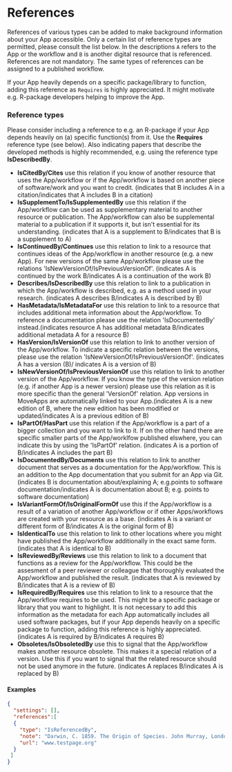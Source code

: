 # References
References of various types can be added to make background information about your App accessible. Only a certain list of reference types are permitted, please consult the list below. In the descriptions `A` refers to the App or the workflow and `B` is another digital resource that is referenced. References are not mandatory. The same types of references can be assigned to a published workflow.

If your App heavily depends on a specific package/library to function, adding this reference as `Requires` is highly appreciated. It might motivate e.g. R-package developers helping to improve the App.


### Reference types
Please consider including a reference to e.g. an R-package if your App depends heavily on (a) specific function(s) from it. Use the **Requires** reference type (see below). Also indicating papers that describe the developed methods is highly recommended, e.g. using the reference type **IsDescribedBy**.

- **IsCitedBy/Cites** use this relation if you know of another resource that uses the App/workflow or if the App/workflow is based on another piece of software/work and you want to credit. (indicates that B includes A in a citation/indicates that A includes B in a citation)
- **IsSupplementTo/IsSupplementedBy** use this relation if the App/workflow can be used as supplementary material to another resource or publication. The App/workflow can also be supplemental material to a publication if it supports it, but isn't essential for its understanding. (indicates that A is a supplement to B/indicates that B is a supplement  to A)
- **IsContinuedBy/Continues** use this relation to link to a resource that continues ideas of the App/workflow in another resource (e.g. a new App). For new versions of the same App/workflow please use the relations 'IsNewVersionOf/IsPreviousVersionOf'. (indicates A is continued by the work B/indicates A is a continuation of the work B)
- **Describes/IsDescribedBy** use this relation to link to a publication in which the App/workflow is described, e.g. as a method used in your research. (indicates A describes B/indicates A is described by B)
- **HasMetadata/IsMetadataFor** use this relation to link to a resource that includes additional meta information about the App/workflow. To reference a documentation please use the relation 'IsDocumentedBy' instead.(indicates resource A has additional metadata B/indicates additional metadata A for a resource B)
- **HasVersion/IsVersionOf** use this relation to link to another version of the App/workflow. To indicate a specific relation between the versions, please use the relation 'IsNewVersionOf/IsPreviousVersionOf'. (indicates A has a version (B)/ indicates A is a version of B)
- **IsNewVersionOf/IsPreviousVersionOf** use this relation to link to another version of the App/workflow. If you know the type of the version relation (e.g. if another App is a newer version) please use this relation as it is more specific than the general 'VersionOf' relation. App versions in MoveApps are automatically linked to your App.(indicates A is a new edition of B, where the new edition has been modified or updated/indicates A is a previous edition of B)
- **IsPartOf/HasPart** use this relation if the App/workflow is a part of a bigger collection and you want to link to it. If on the other hand there are specific smaller parts of the App/worklfow published elswhere, you can indicate this by using the 'IsPartOf' relation. (indicates A is a portion of B/indicates A includes the part B)
- **IsDocumentedBy/Documents** use this relation to link to another document that serves as a documentation for the App/workflow. This is an addition to the App documentation that you submit for an App via Git. (indicates B is documentation about/explaining A; e.g.points to software documentation/indicates A is documentation about B; e.g. points to software documentation)
- **IsVariantFormOf/IsOriginalFormOf** use this if the App/workflow is a result of a variation of another App/workflow or if other Apps/workflows are created with your resource as a base. (indicates A is a variant or different form of B/indicates A is the original form of B)
- **IsIdenticalTo** use this relation to link to other locations where you might have published the App/workflow additionally in the exact same form. (indicates that A is identical to B)
- **IsReviewedBy/Reviews** use this relation to link to a document that functions as a review for the App/workflow. This could be the assesment of a peer reviewer or colleague that thoroughly evaluated the App/workflow and published the result. (indicates that A is reviewed by B/indicates that A is a review of B)
- **IsRequiredBy/Requires** use this relation to link to a resource that the App/workflow requires to be used. This might be a specific package or library that you want to highlight. It is not necessary to add this information as the metadata for each App automatically includes all used software packages, but if your App depends heavily on a specific package to function, adding this reference is highly appreciated. (indicates A is required by B/indicates A requires B)
- **Obsoletes/IsObsoletedBy** use this to signal that the App/workflow makes another resource obsolete. This makes it a special relation of a version. Use this if you want to signal that the related resource should not be used anymore in the future. (indicates A replaces B/indicates A is replaced by B)

#### Examples

```json
{
  "settings": [],
  "references":[
  {
    "type": "IsReferencedBy",
    "note": "Darwin, C. 1859. The Origin of Species. John Murray, London",
    "url": "www.testpage.org"
  }
 ]
}
```